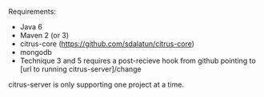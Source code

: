 
Requirements:
- Java 6
- Maven 2 (or 3)
- citrus-core (https://github.com/sdalatun/citrus-core)
- mongodb
- Technique 3 and 5 requires a post-recieve hook from github pointing to [url to running citrus-server]/change 

citrus-server is only supporting one project at a time.
